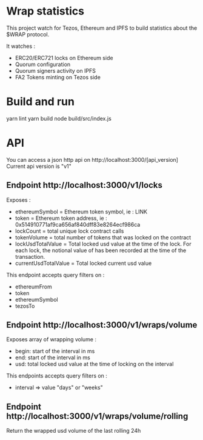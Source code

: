 # Wrap statistics

This project watch for Tezos, Ethereum and IPFS to build statistics about the $WRAP protocol.

It watches :
- ERC20/ERC721 locks on Ethereum side
- Quorum configuration
- Quorum signers activity on IPFS
- FA2 Tokens minting on Tezos side

# Build and run

yarn lint
yarn build
node build/src/index.js

# API

You can access a json http api on http://localhost:3000/[api_version]
Current api version is "v1"

## Endpoint http://localhost:3000/v1/locks

Exposes :
- ethereumSymbol = Ethereum token symbol, ie : LINK
- token = Ethereum token address, ie : 0x514910771af9ca656af840dff83e8264ecf986ca
- lockCount = total unique lock contract calls
- tokenVolume = total number of tokens that was locked on the contract
- lockUsdTotalValue = Total locked usd value at the time of the lock. For each lock, the notional value of has been recorded at the time of the transaction. 
- currentUsdTotalValue = Total locked current usd value

This endpoint accepts query filters on :
- ethereumFrom
- token
- ethereumSymbol
- tezosTo

## Endpoint http://localhost:3000/v1/wraps/volume

Exposes array of wrapping volume :
- begin: start of the interval in ms
- end: start of the interval in ms
- usd: total locked usd value at the time of locking on the interval

This endpoints accepts query filters on :
- interval => value "days" or "weeks"

## Endpoint http://localhost:3000/v1/wraps/volume/rolling

Return the wrapped usd volume of the last rolling 24h
